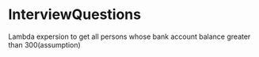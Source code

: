 # InterviewQuestions
Lambda expersion to get all persons whose bank account balance greater than 300(assumption)

